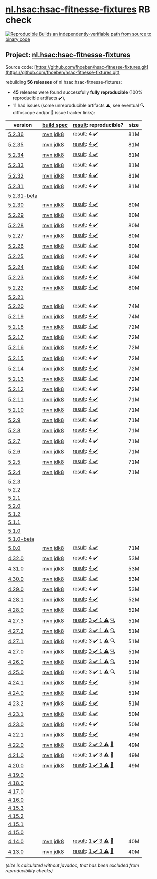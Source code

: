 [nl.hsac:hsac-fitnesse-fixtures](https://central.sonatype.com/artifact/nl.hsac/hsac-fitnesse-fixtures/5.2.36/versions) RB check
=======

[![Reproducible Builds](https://reproducible-builds.org/images/logos/rb.svg) an independently-verifiable path from source to binary code](https://reproducible-builds.org/)

## Project: [nl.hsac:hsac-fitnesse-fixtures](https://central.sonatype.com/artifact/nl.hsac/hsac-fitnesse-fixtures/5.2.36/versions)

Source code: [https://github.com/fhoeben/hsac-fitnesse-fixtures.git](https://github.com/fhoeben/hsac-fitnesse-fixtures.git)

rebuilding **56 releases** of nl.hsac:hsac-fitnesse-fixtures:
- **45** releases were found successfully **fully reproducible** (100% reproducible artifacts :heavy_check_mark:),
- 11 had issues (some unreproducible artifacts :warning:, see eventual :mag: diffoscope and/or :memo: issue tracker links):

| version | [build spec](/BUILDSPEC.md) | [result](https://reproducible-builds.org/docs/jvm/): reproducible? | size |
| -- | --------- | ------ | -- |
| [5.2.36](https://central.sonatype.com/artifact/nl.hsac/hsac-fitnesse-fixtures/5.2.36/pom) | [mvn jdk8](hsac-fitnesse-fixtures-5.2.36.buildspec) | [result](hsac-fitnesse-fixtures-5.2.36.buildinfo): [4 :heavy_check_mark: ](hsac-fitnesse-fixtures-5.2.36.buildcompare) | 81M |
| [5.2.35](https://central.sonatype.com/artifact/nl.hsac/hsac-fitnesse-fixtures/5.2.35/pom) | [mvn jdk8](hsac-fitnesse-fixtures-5.2.35.buildspec) | [result](hsac-fitnesse-fixtures-5.2.35.buildinfo): [4 :heavy_check_mark: ](hsac-fitnesse-fixtures-5.2.35.buildcompare) | 81M |
| [5.2.34](https://central.sonatype.com/artifact/nl.hsac/hsac-fitnesse-fixtures/5.2.34/pom) | [mvn jdk8](hsac-fitnesse-fixtures-5.2.34.buildspec) | [result](hsac-fitnesse-fixtures-5.2.34.buildinfo): [4 :heavy_check_mark: ](hsac-fitnesse-fixtures-5.2.34.buildcompare) | 81M |
| [5.2.33](https://central.sonatype.com/artifact/nl.hsac/hsac-fitnesse-fixtures/5.2.33/pom) | [mvn jdk8](hsac-fitnesse-fixtures-5.2.33.buildspec) | [result](hsac-fitnesse-fixtures-5.2.33.buildinfo): [4 :heavy_check_mark: ](hsac-fitnesse-fixtures-5.2.33.buildcompare) | 81M |
| [5.2.32](https://central.sonatype.com/artifact/nl.hsac/hsac-fitnesse-fixtures/5.2.32/pom) | [mvn jdk8](hsac-fitnesse-fixtures-5.2.32.buildspec) | [result](hsac-fitnesse-fixtures-5.2.32.buildinfo): [4 :heavy_check_mark: ](hsac-fitnesse-fixtures-5.2.32.buildcompare) | 81M |
| [5.2.31](https://central.sonatype.com/artifact/nl.hsac/hsac-fitnesse-fixtures/5.2.31/pom) | [mvn jdk8](hsac-fitnesse-fixtures-5.2.31.buildspec) | [result](hsac-fitnesse-fixtures-5.2.31.buildinfo): [4 :heavy_check_mark: ](hsac-fitnesse-fixtures-5.2.31.buildcompare) | 81M |
| [5.2.31-beta](https://central.sonatype.com/artifact/nl.hsac/hsac-fitnesse-fixtures/5.2.31-beta/pom) | | | |
| [5.2.30](https://central.sonatype.com/artifact/nl.hsac/hsac-fitnesse-fixtures/5.2.30/pom) | [mvn jdk8](hsac-fitnesse-fixtures-5.2.30.buildspec) | [result](hsac-fitnesse-fixtures-5.2.30.buildinfo): [4 :heavy_check_mark: ](hsac-fitnesse-fixtures-5.2.30.buildcompare) | 80M |
| [5.2.29](https://central.sonatype.com/artifact/nl.hsac/hsac-fitnesse-fixtures/5.2.29/pom) | [mvn jdk8](hsac-fitnesse-fixtures-5.2.29.buildspec) | [result](hsac-fitnesse-fixtures-5.2.29.buildinfo): [4 :heavy_check_mark: ](hsac-fitnesse-fixtures-5.2.29.buildcompare) | 80M |
| [5.2.28](https://central.sonatype.com/artifact/nl.hsac/hsac-fitnesse-fixtures/5.2.28/pom) | [mvn jdk8](hsac-fitnesse-fixtures-5.2.28.buildspec) | [result](hsac-fitnesse-fixtures-5.2.28.buildinfo): [4 :heavy_check_mark: ](hsac-fitnesse-fixtures-5.2.28.buildcompare) | 80M |
| [5.2.27](https://central.sonatype.com/artifact/nl.hsac/hsac-fitnesse-fixtures/5.2.27/pom) | [mvn jdk8](hsac-fitnesse-fixtures-5.2.27.buildspec) | [result](hsac-fitnesse-fixtures-5.2.27.buildinfo): [4 :heavy_check_mark: ](hsac-fitnesse-fixtures-5.2.27.buildcompare) | 80M |
| [5.2.26](https://central.sonatype.com/artifact/nl.hsac/hsac-fitnesse-fixtures/5.2.26/pom) | [mvn jdk8](hsac-fitnesse-fixtures-5.2.26.buildspec) | [result](hsac-fitnesse-fixtures-5.2.26.buildinfo): [4 :heavy_check_mark: ](hsac-fitnesse-fixtures-5.2.26.buildcompare) | 80M |
| [5.2.25](https://central.sonatype.com/artifact/nl.hsac/hsac-fitnesse-fixtures/5.2.25/pom) | [mvn jdk8](hsac-fitnesse-fixtures-5.2.25.buildspec) | [result](hsac-fitnesse-fixtures-5.2.25.buildinfo): [4 :heavy_check_mark: ](hsac-fitnesse-fixtures-5.2.25.buildcompare) | 80M |
| [5.2.24](https://central.sonatype.com/artifact/nl.hsac/hsac-fitnesse-fixtures/5.2.24/pom) | [mvn jdk8](hsac-fitnesse-fixtures-5.2.24.buildspec) | [result](hsac-fitnesse-fixtures-5.2.24.buildinfo): [4 :heavy_check_mark: ](hsac-fitnesse-fixtures-5.2.24.buildcompare) | 80M |
| [5.2.23](https://central.sonatype.com/artifact/nl.hsac/hsac-fitnesse-fixtures/5.2.23/pom) | [mvn jdk8](hsac-fitnesse-fixtures-5.2.23.buildspec) | [result](hsac-fitnesse-fixtures-5.2.23.buildinfo): [4 :heavy_check_mark: ](hsac-fitnesse-fixtures-5.2.23.buildcompare) | 80M |
| [5.2.22](https://central.sonatype.com/artifact/nl.hsac/hsac-fitnesse-fixtures/5.2.22/pom) | [mvn jdk8](hsac-fitnesse-fixtures-5.2.22.buildspec) | [result](hsac-fitnesse-fixtures-5.2.22.buildinfo): [4 :heavy_check_mark: ](hsac-fitnesse-fixtures-5.2.22.buildcompare) | 80M |
| [5.2.21](https://central.sonatype.com/artifact/nl.hsac/hsac-fitnesse-fixtures/5.2.21/pom) | | | |
| [5.2.20](https://central.sonatype.com/artifact/nl.hsac/hsac-fitnesse-fixtures/5.2.20/pom) | [mvn jdk8](hsac-fitnesse-fixtures-5.2.20.buildspec) | [result](hsac-fitnesse-fixtures-5.2.20.buildinfo): [4 :heavy_check_mark: ](hsac-fitnesse-fixtures-5.2.20.buildcompare) | 74M |
| [5.2.19](https://central.sonatype.com/artifact/nl.hsac/hsac-fitnesse-fixtures/5.2.19/pom) | [mvn jdk8](hsac-fitnesse-fixtures-5.2.19.buildspec) | [result](hsac-fitnesse-fixtures-5.2.19.buildinfo): [4 :heavy_check_mark: ](hsac-fitnesse-fixtures-5.2.19.buildcompare) | 74M |
| [5.2.18](https://central.sonatype.com/artifact/nl.hsac/hsac-fitnesse-fixtures/5.2.18/pom) | [mvn jdk8](hsac-fitnesse-fixtures-5.2.18.buildspec) | [result](hsac-fitnesse-fixtures-5.2.18.buildinfo): [4 :heavy_check_mark: ](hsac-fitnesse-fixtures-5.2.18.buildcompare) | 72M |
| [5.2.17](https://central.sonatype.com/artifact/nl.hsac/hsac-fitnesse-fixtures/5.2.17/pom) | [mvn jdk8](hsac-fitnesse-fixtures-5.2.17.buildspec) | [result](hsac-fitnesse-fixtures-5.2.17.buildinfo): [4 :heavy_check_mark: ](hsac-fitnesse-fixtures-5.2.17.buildcompare) | 72M |
| [5.2.16](https://central.sonatype.com/artifact/nl.hsac/hsac-fitnesse-fixtures/5.2.16/pom) | [mvn jdk8](hsac-fitnesse-fixtures-5.2.16.buildspec) | [result](hsac-fitnesse-fixtures-5.2.16.buildinfo): [4 :heavy_check_mark: ](hsac-fitnesse-fixtures-5.2.16.buildcompare) | 72M |
| [5.2.15](https://central.sonatype.com/artifact/nl.hsac/hsac-fitnesse-fixtures/5.2.15/pom) | [mvn jdk8](hsac-fitnesse-fixtures-5.2.15.buildspec) | [result](hsac-fitnesse-fixtures-5.2.15.buildinfo): [4 :heavy_check_mark: ](hsac-fitnesse-fixtures-5.2.15.buildcompare) | 72M |
| [5.2.14](https://central.sonatype.com/artifact/nl.hsac/hsac-fitnesse-fixtures/5.2.14/pom) | [mvn jdk8](hsac-fitnesse-fixtures-5.2.14.buildspec) | [result](hsac-fitnesse-fixtures-5.2.14.buildinfo): [4 :heavy_check_mark: ](hsac-fitnesse-fixtures-5.2.14.buildcompare) | 72M |
| [5.2.13](https://central.sonatype.com/artifact/nl.hsac/hsac-fitnesse-fixtures/5.2.13/pom) | [mvn jdk8](hsac-fitnesse-fixtures-5.2.13.buildspec) | [result](hsac-fitnesse-fixtures-5.2.13.buildinfo): [4 :heavy_check_mark: ](hsac-fitnesse-fixtures-5.2.13.buildcompare) | 72M |
| [5.2.12](https://central.sonatype.com/artifact/nl.hsac/hsac-fitnesse-fixtures/5.2.12/pom) | [mvn jdk8](hsac-fitnesse-fixtures-5.2.12.buildspec) | [result](hsac-fitnesse-fixtures-5.2.12.buildinfo): [4 :heavy_check_mark: ](hsac-fitnesse-fixtures-5.2.12.buildcompare) | 72M |
| [5.2.11](https://central.sonatype.com/artifact/nl.hsac/hsac-fitnesse-fixtures/5.2.11/pom) | [mvn jdk8](hsac-fitnesse-fixtures-5.2.11.buildspec) | [result](hsac-fitnesse-fixtures-5.2.11.buildinfo): [4 :heavy_check_mark: ](hsac-fitnesse-fixtures-5.2.11.buildcompare) | 71M |
| [5.2.10](https://central.sonatype.com/artifact/nl.hsac/hsac-fitnesse-fixtures/5.2.10/pom) | [mvn jdk8](hsac-fitnesse-fixtures-5.2.10.buildspec) | [result](hsac-fitnesse-fixtures-5.2.10.buildinfo): [4 :heavy_check_mark: ](hsac-fitnesse-fixtures-5.2.10.buildcompare) | 71M |
| [5.2.9](https://central.sonatype.com/artifact/nl.hsac/hsac-fitnesse-fixtures/5.2.9/pom) | [mvn jdk8](hsac-fitnesse-fixtures-5.2.9.buildspec) | [result](hsac-fitnesse-fixtures-5.2.9.buildinfo): [4 :heavy_check_mark: ](hsac-fitnesse-fixtures-5.2.9.buildcompare) | 71M |
| [5.2.8](https://central.sonatype.com/artifact/nl.hsac/hsac-fitnesse-fixtures/5.2.8/pom) | [mvn jdk8](hsac-fitnesse-fixtures-5.2.8.buildspec) | [result](hsac-fitnesse-fixtures-5.2.8.buildinfo): [4 :heavy_check_mark: ](hsac-fitnesse-fixtures-5.2.8.buildcompare) | 71M |
| [5.2.7](https://central.sonatype.com/artifact/nl.hsac/hsac-fitnesse-fixtures/5.2.7/pom) | [mvn jdk8](hsac-fitnesse-fixtures-5.2.7.buildspec) | [result](hsac-fitnesse-fixtures-5.2.7.buildinfo): [4 :heavy_check_mark: ](hsac-fitnesse-fixtures-5.2.7.buildcompare) | 71M |
| [5.2.6](https://central.sonatype.com/artifact/nl.hsac/hsac-fitnesse-fixtures/5.2.6/pom) | [mvn jdk8](hsac-fitnesse-fixtures-5.2.6.buildspec) | [result](hsac-fitnesse-fixtures-5.2.6.buildinfo): [4 :heavy_check_mark: ](hsac-fitnesse-fixtures-5.2.6.buildcompare) | 71M |
| [5.2.5](https://central.sonatype.com/artifact/nl.hsac/hsac-fitnesse-fixtures/5.2.5/pom) | [mvn jdk8](hsac-fitnesse-fixtures-5.2.5.buildspec) | [result](hsac-fitnesse-fixtures-5.2.5.buildinfo): [4 :heavy_check_mark: ](hsac-fitnesse-fixtures-5.2.5.buildcompare) | 71M |
| [5.2.4](https://central.sonatype.com/artifact/nl.hsac/hsac-fitnesse-fixtures/5.2.4/pom) | [mvn jdk8](hsac-fitnesse-fixtures-5.2.4.buildspec) | [result](hsac-fitnesse-fixtures-5.2.4.buildinfo): [4 :heavy_check_mark: ](hsac-fitnesse-fixtures-5.2.4.buildcompare) | 71M |
| [5.2.3](https://central.sonatype.com/artifact/nl.hsac/hsac-fitnesse-fixtures/5.2.3/pom) | | | |
| [5.2.2](https://central.sonatype.com/artifact/nl.hsac/hsac-fitnesse-fixtures/5.2.2/pom) | | | |
| [5.2.1](https://central.sonatype.com/artifact/nl.hsac/hsac-fitnesse-fixtures/5.2.1/pom) | | | |
| [5.2.0](https://central.sonatype.com/artifact/nl.hsac/hsac-fitnesse-fixtures/5.2.0/pom) | | | |
| [5.1.2](https://central.sonatype.com/artifact/nl.hsac/hsac-fitnesse-fixtures/5.1.2/pom) | | | |
| [5.1.1](https://central.sonatype.com/artifact/nl.hsac/hsac-fitnesse-fixtures/5.1.1/pom) | | | |
| [5.1.0](https://central.sonatype.com/artifact/nl.hsac/hsac-fitnesse-fixtures/5.1.0/pom) | | | |
| [5.1.0-beta](https://central.sonatype.com/artifact/nl.hsac/hsac-fitnesse-fixtures/5.1.0-beta/pom) | | | |
| [5.0.0](https://central.sonatype.com/artifact/nl.hsac/hsac-fitnesse-fixtures/5.0.0/pom) | [mvn jdk8](hsac-fitnesse-fixtures-5.0.0.buildspec) | [result](hsac-fitnesse-fixtures-5.0.0.buildinfo): [4 :heavy_check_mark: ](hsac-fitnesse-fixtures-5.0.0.buildcompare) | 71M |
| [4.32.0](https://central.sonatype.com/artifact/nl.hsac/hsac-fitnesse-fixtures/4.32.0/pom) | [mvn jdk8](hsac-fitnesse-fixtures-4.32.0.buildspec) | [result](hsac-fitnesse-fixtures-4.32.0.buildinfo): [4 :heavy_check_mark: ](hsac-fitnesse-fixtures-4.32.0.buildcompare) | 53M |
| [4.31.0](https://central.sonatype.com/artifact/nl.hsac/hsac-fitnesse-fixtures/4.31.0/pom) | [mvn jdk8](hsac-fitnesse-fixtures-4.31.0.buildspec) | [result](hsac-fitnesse-fixtures-4.31.0.buildinfo): [4 :heavy_check_mark: ](hsac-fitnesse-fixtures-4.31.0.buildcompare) | 53M |
| [4.30.0](https://central.sonatype.com/artifact/nl.hsac/hsac-fitnesse-fixtures/4.30.0/pom) | [mvn jdk8](hsac-fitnesse-fixtures-4.30.0.buildspec) | [result](hsac-fitnesse-fixtures-4.30.0.buildinfo): [4 :heavy_check_mark: ](hsac-fitnesse-fixtures-4.30.0.buildcompare) | 53M |
| [4.29.0](https://central.sonatype.com/artifact/nl.hsac/hsac-fitnesse-fixtures/4.29.0/pom) | [mvn jdk8](hsac-fitnesse-fixtures-4.29.0.buildspec) | [result](hsac-fitnesse-fixtures-4.29.0.buildinfo): [4 :heavy_check_mark: ](hsac-fitnesse-fixtures-4.29.0.buildcompare) | 53M |
| [4.28.1](https://central.sonatype.com/artifact/nl.hsac/hsac-fitnesse-fixtures/4.28.1/pom) | [mvn jdk8](hsac-fitnesse-fixtures-4.28.1.buildspec) | [result](hsac-fitnesse-fixtures-4.28.1.buildinfo): [4 :heavy_check_mark: ](hsac-fitnesse-fixtures-4.28.1.buildcompare) | 52M |
| [4.28.0](https://central.sonatype.com/artifact/nl.hsac/hsac-fitnesse-fixtures/4.28.0/pom) | [mvn jdk8](hsac-fitnesse-fixtures-4.28.0.buildspec) | [result](hsac-fitnesse-fixtures-4.28.0.buildinfo): [4 :heavy_check_mark: ](hsac-fitnesse-fixtures-4.28.0.buildcompare) | 52M |
| [4.27.3](https://central.sonatype.com/artifact/nl.hsac/hsac-fitnesse-fixtures/4.27.3/pom) | [mvn jdk8](hsac-fitnesse-fixtures-4.27.3.buildspec) | [result](hsac-fitnesse-fixtures-4.27.3.buildinfo): [3 :heavy_check_mark:  1 :warning:](hsac-fitnesse-fixtures-4.27.3.buildcompare) [:mag:](hsac-fitnesse-fixtures-4.27.3.diffoscope) | 51M |
| [4.27.2](https://central.sonatype.com/artifact/nl.hsac/hsac-fitnesse-fixtures/4.27.2/pom) | [mvn jdk8](hsac-fitnesse-fixtures-4.27.2.buildspec) | [result](hsac-fitnesse-fixtures-4.27.2.buildinfo): [3 :heavy_check_mark:  1 :warning:](hsac-fitnesse-fixtures-4.27.2.buildcompare) [:mag:](hsac-fitnesse-fixtures-4.27.2.diffoscope) | 51M |
| [4.27.1](https://central.sonatype.com/artifact/nl.hsac/hsac-fitnesse-fixtures/4.27.1/pom) | [mvn jdk8](hsac-fitnesse-fixtures-4.27.1.buildspec) | [result](hsac-fitnesse-fixtures-4.27.1.buildinfo): [3 :heavy_check_mark:  1 :warning:](hsac-fitnesse-fixtures-4.27.1.buildcompare) [:mag:](hsac-fitnesse-fixtures-4.27.1.diffoscope) | 51M |
| [4.27.0](https://central.sonatype.com/artifact/nl.hsac/hsac-fitnesse-fixtures/4.27.0/pom) | [mvn jdk8](hsac-fitnesse-fixtures-4.27.0.buildspec) | [result](hsac-fitnesse-fixtures-4.27.0.buildinfo): [3 :heavy_check_mark:  1 :warning:](hsac-fitnesse-fixtures-4.27.0.buildcompare) [:mag:](hsac-fitnesse-fixtures-4.27.0.diffoscope) | 51M |
| [4.26.0](https://central.sonatype.com/artifact/nl.hsac/hsac-fitnesse-fixtures/4.26.0/pom) | [mvn jdk8](hsac-fitnesse-fixtures-4.26.0.buildspec) | [result](hsac-fitnesse-fixtures-4.26.0.buildinfo): [3 :heavy_check_mark:  1 :warning:](hsac-fitnesse-fixtures-4.26.0.buildcompare) [:mag:](hsac-fitnesse-fixtures-4.26.0.diffoscope) | 51M |
| [4.25.0](https://central.sonatype.com/artifact/nl.hsac/hsac-fitnesse-fixtures/4.25.0/pom) | [mvn jdk8](hsac-fitnesse-fixtures-4.25.0.buildspec) | [result](hsac-fitnesse-fixtures-4.25.0.buildinfo): [3 :heavy_check_mark:  1 :warning:](hsac-fitnesse-fixtures-4.25.0.buildcompare) [:mag:](hsac-fitnesse-fixtures-4.25.0.diffoscope) | 51M |
| [4.24.1](https://central.sonatype.com/artifact/nl.hsac/hsac-fitnesse-fixtures/4.24.1/pom) | [mvn jdk8](hsac-fitnesse-fixtures-4.24.1.buildspec) | [result](hsac-fitnesse-fixtures-4.24.1.buildinfo): [4 :heavy_check_mark: ](hsac-fitnesse-fixtures-4.24.1.buildcompare) | 51M |
| [4.24.0](https://central.sonatype.com/artifact/nl.hsac/hsac-fitnesse-fixtures/4.24.0/pom) | [mvn jdk8](hsac-fitnesse-fixtures-4.24.0.buildspec) | [result](hsac-fitnesse-fixtures-4.24.0.buildinfo): [4 :heavy_check_mark: ](hsac-fitnesse-fixtures-4.24.0.buildcompare) | 51M |
| [4.23.2](https://central.sonatype.com/artifact/nl.hsac/hsac-fitnesse-fixtures/4.23.2/pom) | [mvn jdk8](hsac-fitnesse-fixtures-4.23.2.buildspec) | [result](hsac-fitnesse-fixtures-4.23.2.buildinfo): [4 :heavy_check_mark: ](hsac-fitnesse-fixtures-4.23.2.buildcompare) | 51M |
| [4.23.1](https://central.sonatype.com/artifact/nl.hsac/hsac-fitnesse-fixtures/4.23.1/pom) | [mvn jdk8](hsac-fitnesse-fixtures-4.23.1.buildspec) | [result](hsac-fitnesse-fixtures-4.23.1.buildinfo): [4 :heavy_check_mark: ](hsac-fitnesse-fixtures-4.23.1.buildcompare) | 50M |
| [4.23.0](https://central.sonatype.com/artifact/nl.hsac/hsac-fitnesse-fixtures/4.23.0/pom) | [mvn jdk8](hsac-fitnesse-fixtures-4.23.0.buildspec) | [result](hsac-fitnesse-fixtures-4.23.0.buildinfo): [4 :heavy_check_mark: ](hsac-fitnesse-fixtures-4.23.0.buildcompare) | 50M |
| [4.22.1](https://central.sonatype.com/artifact/nl.hsac/hsac-fitnesse-fixtures/4.22.1/pom) | [mvn jdk8](hsac-fitnesse-fixtures-4.22.1.buildspec) | [result](hsac-fitnesse-fixtures-4.22.1.buildinfo): [4 :heavy_check_mark: ](hsac-fitnesse-fixtures-4.22.1.buildcompare) | 49M |
| [4.22.0](https://central.sonatype.com/artifact/nl.hsac/hsac-fitnesse-fixtures/4.22.0/pom) | [mvn jdk8](hsac-fitnesse-fixtures-4.22.0.buildspec) | [result](hsac-fitnesse-fixtures-4.22.0.buildinfo): [2 :heavy_check_mark:  2 :warning:](hsac-fitnesse-fixtures-4.22.0.buildcompare) [:memo:](https://github.com/fhoeben/hsac-fitnesse-fixtures/issues/316) | 49M |
| [4.21.0](https://central.sonatype.com/artifact/nl.hsac/hsac-fitnesse-fixtures/4.21.0/pom) | [mvn jdk8](hsac-fitnesse-fixtures-4.21.0.buildspec) | [result](hsac-fitnesse-fixtures-4.21.0.buildinfo): [1 :heavy_check_mark:  3 :warning:](hsac-fitnesse-fixtures-4.21.0.buildcompare) [:memo:](https://github.com/fhoeben/hsac-fitnesse-fixtures/issues/316) | 49M |
| [4.20.0](https://central.sonatype.com/artifact/nl.hsac/hsac-fitnesse-fixtures/4.20.0/pom) | [mvn jdk8](hsac-fitnesse-fixtures-4.20.0.buildspec) | [result](hsac-fitnesse-fixtures-4.20.0.buildinfo): [1 :heavy_check_mark:  3 :warning:](hsac-fitnesse-fixtures-4.20.0.buildcompare) [:memo:](https://github.com/fhoeben/hsac-fitnesse-fixtures/issues/316) | 49M |
| [4.19.0](https://central.sonatype.com/artifact/nl.hsac/hsac-fitnesse-fixtures/4.19.0/pom) | | | |
| [4.18.0](https://central.sonatype.com/artifact/nl.hsac/hsac-fitnesse-fixtures/4.18.0/pom) | | | |
| [4.17.0](https://central.sonatype.com/artifact/nl.hsac/hsac-fitnesse-fixtures/4.17.0/pom) | | | |
| [4.16.0](https://central.sonatype.com/artifact/nl.hsac/hsac-fitnesse-fixtures/4.16.0/pom) | | | |
| [4.15.3](https://central.sonatype.com/artifact/nl.hsac/hsac-fitnesse-fixtures/4.15.3/pom) | | | |
| [4.15.2](https://central.sonatype.com/artifact/nl.hsac/hsac-fitnesse-fixtures/4.15.2/pom) | | | |
| [4.15.1](https://central.sonatype.com/artifact/nl.hsac/hsac-fitnesse-fixtures/4.15.1/pom) | | | |
| [4.15.0](https://central.sonatype.com/artifact/nl.hsac/hsac-fitnesse-fixtures/4.15.0/pom) | | | |
| [4.14.0](https://central.sonatype.com/artifact/nl.hsac/hsac-fitnesse-fixtures/4.14.0/pom) | [mvn jdk8](hsac-fitnesse-fixtures-4.14.0.buildspec) | [result](hsac-fitnesse-fixtures-4.14.0.buildinfo): [1 :heavy_check_mark:  3 :warning:](hsac-fitnesse-fixtures-4.14.0.buildcompare) [:memo:](https://github.com/fhoeben/hsac-fitnesse-fixtures/issues/316) | 40M |
| [4.13.0](https://central.sonatype.com/artifact/nl.hsac/hsac-fitnesse-fixtures/4.13.0/pom) | [mvn jdk8](hsac-fitnesse-fixtures-4.13.0.buildspec) | [result](hsac-fitnesse-fixtures-4.13.0.buildinfo): [1 :heavy_check_mark:  3 :warning:](hsac-fitnesse-fixtures-4.13.0.buildcompare) [:memo:](https://github.com/fhoeben/hsac-fitnesse-fixtures/issues/316) | 40M |

<i>(size is calculated without javadoc, that has been excluded from reproducibility checks)</i>
